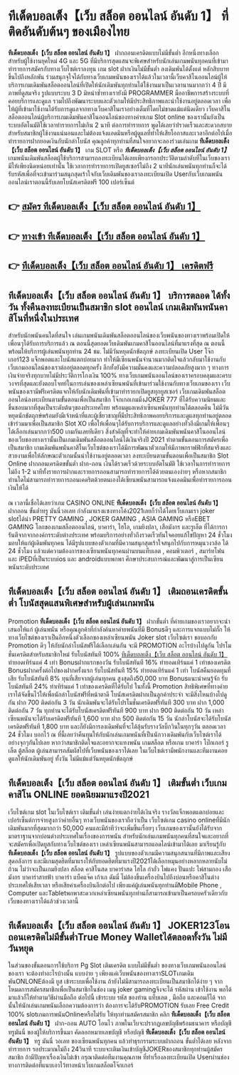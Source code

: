 # ทีเด็ดบอลเต็ง【เว็บ สล็อต ออนไลน์ อันดับ 1】  ที่ติดอันดับต้นๆ ของเมืองไทย

**ทีเด็ดบอลเต็ง【เว็บ สล็อต ออนไลน์ อันดับ 1】** ฝากถอนเครดิตแบบไม่มีขั้นต่ำ  อีกหนึ่งทางเลือกสำหรับผู้ใช้งานยุคใหม่ 4G และ 5G ที่มีบริการสุดแสนจะพิเศษสำหรับนักเล่นเกมพนันทุกคนที่เข้ามาทำรายการสมัครกับทางเว็บไซต์เราลงทุน เกม slot  ฝากเงินไม่มีขั้นต่ำ ลงเดิมพันได้ตั้งแต่ หลักสิบบาทขึ้นไปถึงหลักพัน ร่วมสนุกจุใจได้กับทางเว็บเกมพนันของเราได้แล้วในเวลานี้เว็บคาสิโนออนไลน์ผู้ให้บริการเกมเดิมพันสล็อตออนไลน์ที่เปิดให้นักเดิมพันทุกท่านได้ใช้งานมาเป็นเวลานานมากกว่า 4 ปี มีภาพที่ดูสมจริง รูปแบบระบบ 3 D
มิหนำซ้ำทางเรายังมี  PROGRAMMER มืออาชีพการสร้างระบบที่คอยบริการและดูแล  รวมไปถึงพัฒนาระบบและตัวเกมให้มีประสิทธิภาพและน่าใช้งานอยู่ตลอดเวลา เพื่อให้ผู้ที่เข้ามาใช้งานได้รับการดูแลจากทางเว็บคาสิโนเราอย่างเต็มที่โดยไม่ขาดแม้แต่นิดเดียว เว็บคาสิโนสล็อตออนไลน์ผู้บริการเกมเดิมพันคาสิโนออนไลน์ของทางค่ายเกม Slot online ของเรานั้นยังเป็นระบบอัตโนมัติใช้เวลาทำรายการไม่เกิน 2 นาที ต่อการทำรายการ พูดได้เลยว่าIรวดเร็วและสะดวกสบายสำหรับสมาชิกผู้ใช้งานแน่นอนและไม่ต้องแจ้งแอดมินหรือผู้ดูแลที่ทำให้เสียโอกาสและเวลาอีกต่อไปเมื่อทำรายการฝากยอดเงินกับนักล่าโบนัส
คุณลูกค้าทุกท่านที่สนใจอยากจะลองร่วมเล่นเกม **ทีเด็ดบอลเต็ง【เว็บ สล็อต ออนไลน์ อันดับ 1】** เกม SLOT  หรือ ***ทีเด็ดบอลเต็ง【เว็บ สล็อต ออนไลน์ อันดับ 1】*** เกมพนันเดิมพันสล็อตผู้ใช้บริการสามารถลงทะเบียนได้เลยเพียงกรอกประวัติตามลำดับที่ในเว็บของเรามีให้เพียงนิดหน่อยเท่านั้น ใช้เวลาการทำรายการเปิดยูสเซอร์ไม่ถึง 2 นาทีนักเล่นพนันทุกท่านก็จะได้รับรหัสเพื่อที่จะเข้ามาร่วมสนุกสุดเร้าใจกับเว็บเดิมพันของเราลงทะเบียนเปิด Userกับเว็บเกมพนันออนไลน์เราตอนนี้รับเลยโบนัสเครดิตฟรี 100 เปอร์เซ็นต์

## 👉 [สมัคร ทีเด็ดบอลเต็ง【เว็บ สล็อต ออนไลน์ อันดับ 1】](https://archa888.com/)
## 👉 [ทางเข้า ทีเด็ดบอลเต็ง【เว็บ สล็อต ออนไลน์ อันดับ 1】](https://archa888.com/)
## 👉 [ทีเด็ดบอลเต็ง【เว็บ สล็อต ออนไลน์ อันดับ 1】 เครดิตฟรี](https://archa888.com/)

## ทีเด็ดบอลเต็ง【เว็บ สล็อต ออนไลน์ อันดับ 1】 บริการตลอด ได้ทั้งวัน ทั้งคืนลงทะเบียนเป็นสมาชิก slot ออนไลน์ เกมเดิมพันพนันคาสิโนที่หนึ่งในประเทศ

สำหรับนักพนันคนใดที่สนใจ เล่นเกมพนันเดิมพันสล็อตออนไลน์ของเว็บพนันของทางเราพร้อมเปิดให้เพื่อนๆได้รับการบริการแล้ว ณ ตอนนี้สุดยอดเว็บเดิมพันเกมคาสิโนออนไลน์ที่มาแรงที่สุด ณ ตอนนี้ พร้อมให้บริการผู้เล่นพนันทุกท่าน 24 ชม. ไม่มีวันหยุดนักขัตฤกษ์ ลงทะเบียนเปิด User โจ๊กเกอร์123 แจ็กพอตและโบนัสแตกบ่อยมาก ทำให้มีเซียนพนันจำนวนมากติดใจแล้วกลับมาใช้งานกับเว็บเกมออนไลน์ของเราต่ออยู่ตลอดทุกครั้ง อีกทั้งยังมีความมั่นคงและความปลอดภัยสูงมาก ๆ ทางการเงินจ่ายจริงทุกบาทไม่มีประวัติการโกงเงิน 100% ทางเว็บเกมพนันออนไลน์ของเราครอบคลุมและครบวงจรที่สุดและยังตอบโจทย์ในการเล่นของเหล่าเซียนพนันที่เข้ามาร่วมใช้งานกับทางเว็บเกมของเรา
เว็บพนันของเรามีฟรีเครดิตแจกให้กับนักเดิมพันที่เข้ามาทำรายกเปิดยูสทุกยูสเซอร์ เว็บเกมเดิมพันสล็อตออนไลน์ลงทะเบียนตามขั้นตอนเพื่อเป็นสมาชิก โจ๊กเกอเกมมิ่งJOKER 777 ที่ได้รับความนิยมและชื่นชอบมากที่สุดเป็นระดับต้นๆของประเทศไทย พร้อมดูแลเหล่าเซียนพนันทุกท่านได้ตลอดคืน ไม่มีวันหยุดนักขัตฤกษ์พร้อมยังมีเจ้าหน้าที่และผู้เชี่ยวชาญที่มีประสิทธิภาพคอยบริการและดูแลทุกท่านอยู่ตลอด เข้าร่วมมาเพื่อเป็นสมาชิก Slot XO เพื่อให้เพื่อนๆได้รับการบริการและดูแลอย่างทั่วถึงมีเกมให้เพื่อนๆได้เลือกเล่นมากกว่า500 เกมกันเลยทีเดียว
สิ่งสำคัญที่จะทำให้ค่ายเกมเดิมพันพนันคาสิโนออนไลน์ของเว็บของทางเรานั้นเป็นเกมเดิมพันสล็อตออนไลน์ได้เงินจริงปี 2021 ทำตามขั้นตอนการสมัครเพื่อเป็นสมาชิก  เกมเดิมพันพนันคาสิโนเว็บไซต์ของเราได้มีการพัฒนาตัวเกมให้มีภาพกราฟฟิกที่สมจริงและสวยงามเพื่อให้ลักษณะตัวเกมนั้นน่าใช้งานอยู่ตลอดเวลา ลงทะเบียนตามขั้นตอนเพื่อเป็นสมาชิก Slot Online ฝากถอนเครดิตขขั้นต่ำ ฝาก-ถอน เงินได้รวดเร็วด้วยระบบอัตโนมัติ ใช้เวลาในการทำรายการไม่ถึง 1-2 นาทีทั้งรายการฝากและรายการถอนสามารถทำรายการได้ด้วยตนเองง่ายๆ หรือหากสมาชิกท่านใดไม่สามารถทำรายการถอนเคดริตด้วยตนเองได้เซียนพนันสามารถแจ้งแอดมินเพื่อทำรายการถอนเงินให้ได้

ณ เวลานี้เชื่อได้เลยว่าเกม CASINO ONLINE **ทีเด็ดบอลเต็ง【เว็บ สล็อต ออนไลน์ อันดับ 1】** ฝากถอน ขั้นต่ำทรู มันนี่วอเลท กำลังมาแรงแซงทางโค้ง2021เลยก็ว่าได้โดยเว็บเกมเรา joker slotได้นำ PRETTY GAMING , JOKER GAMING , ASIA GAMING หรือEBET GAMING โลกของเกมสล็อตออนไลน์, บาคาร่า, ไฮโล, เกมยิงปลา, เสือมังกร และรูเล็ต ที่ได้การการันตีจากจากองค์กรระดับต่างประเทศ พร้อมบริการอย่างทั่วถึงรวดเร็วทันใจคอยแก้ไขปัญหา 24 ชั่วโมง มอบให้แก่ผู้เดิมพันทุกคน ได้มีรูปแบบของตัวเกมที่มีความสนุกสุดเร้าใจสนุกไปกับการหมุนวงวล้อ ได้ 24 ชั่วโมง แล้วแต่ความต้องการของเซียนพนันทุกคนผ่านบนแท็บเลต , คอมพิวเตอร์ , สมาร์ทโฟน และ iPEDที่เป็นระบบios และ androidแบบพกพา ศึกษาประสบการณ์และพัฒนาสู่การเป็นเซียนพนันระดับประเทศ

## ทีเด็ดบอลเต็ง【เว็บ สล็อต ออนไลน์ อันดับ 1】 เติมถอนเครดิตขั้นต่ำ โบนัสสุดแสนพิเศษสำหรับผู้เล่นเกมพนัน

 Promotion  **ทีเด็ดบอลเต็ง【เว็บ สล็อต ออนไลน์ อันดับ 1】** ฝากขั้นต่ำ ที่ค่ายเกมของเราอยากจะนำเสนอให้แก่  ผู้เล่นพนัน หรือคุณลูกค้าที่กำลังค้นหาค่ายพนันที่มี Bonusดีๆ และการแจกแบบไม่กั๊ก ให้ทางเว็บไซต์ของเราเป็นอีกหนึ่งตัวเลือกของเหล่าเซียนพนัน Joker slot เว็บไซต์เรา ขอบอกกับ Promotion ดีๆ ให้กับนักล่าโบนัสฟรีได้เลือกเล่นกัน จะมี PROMOTION อะไรบ้างไปดูกัน
โปรโมชั่นเครดิตสำหรับสมาชิกใหม่ รับโบนัสทันที 100% [ทีเด็ดบอลเต็ง【เว็บ สล็อต ออนไลน์ อันดับ 1】](https://archa888.com/) ทำยอดเทิร์นแค่ 4 เท่า
Bonusฝากแรกของวัน รับโบนัสทันที 16% ทำยอดเทิร์นแค่ 1 เท่าของเครดิต
Bonusฝากครั้งต่อไปของฝากครั้งแรก รับโบนัสทันที 15% ทำยอดเทิร์นแค่ 1 เท่า
โบนัสคืนยอดทุนที่เสีย รับโบนัสทันที 8% ทุนที่เสียจากผู้เล่นทุกคน สูงสุดถึง50,000 บาท
Bonusแนะนำคนรู้จัก รับโบนัสทันที 24% ทำเทิร์นแค่ 1 เท่าของเครดิตที่ได้รับไป
ในทั้งนี้ Promotion สิทธิพิเศษที่ทางค่ายเราได้จัดขึ้นไว้ให้เพื่อนักล่าโบนัสฟรีที่หน้าตาดี โบนัสเครดิตฝากเป็นลูกค้าประจำ จะมีสิ่งไหนบ้างไปดูกัน
ฝาก 700 ติดต่อกัน 3 วัน นักเดิมพันจะได้รับโปรโมชั่นเครดิตฟรีทันที 300 บาท
ฝาก 1,000 ติดต่อกัน 7 วัน ทุกท่านจะได้รับโบนัสเครดิตฟรีทันที 900 บาท
ฝาก 900 ติดต่อกัน 10 วัน เหล่าเซียนพนันจะได้รับเครดิตฟรีทันที 1,600 บาท
ฝาก 500 ติดต่อกัน 15 วัน นักล่าโบนัสจะได้รับโบนัสเครดิตฟรีทันที 1,800 บาท
และก็ยังมีการลงเดิมพันที่จะได้ลุ้นรับรางวัลบิ๊กวินในทุกๆวัน ตลอดเวลา 24 ชั่วโมง บอกไว้ ณ ที่นี้เลยว่าคืนทุนให้กับนักเล่นเกมพนันที่เป็นนักวางเดิมพันกับเว็บไซต์เราได้อย่างจุกๆกันไปเลย หากว่าสมาชิกติดใจและอยากจะแทงพนัน เกมสล็อต หรือเกม บาคาร่า โป๊กเกอร์ รูเล็ต ตู้สล็อต ผู้เล่นสามารถสัมผัสไปที่เว็บพนันของเราได้เลย ในเว็บไซต์เรามีพนักงานและทีมงานคอยดูแลให้นักเดิมพันอยู่ ทั้งวัน ไม่มีแม้แต่วันหยุดนักขัตฤกษ์

## ทีเด็ดบอลเต็ง【เว็บ สล็อต ออนไลน์ อันดับ 1】 เติมขั้นต่ำ  เว็บเกมคาสิโน ONLINE ยอดนิยมมาแรงปี2021

เว็บไซต์เกม slot ในเว็บไซต์เรา เติมขั้นต่ำ เล่นง่ายแตกง่ายได้เงินจริง รางวัลแจ็กพอตแตกบ่อยและเปอร์เซ็นต์การจ่ายสูงกว่าค่ายอื่นๆ ทางเว็บพนันของเราถือว่าเป็น เว็บไซต์เกม casino onlineที่มีนักเดิมพันมากที่สุดมากกว่า 50,000 คนและมีถ้าทีว่าจะเพิ่มขึ้นเรื่อยๆ เว็บเกมของเรานั้นยังได้รับจากมาตราฐานจากบ่อนต่างประเทศในเรื่องของการพนัน สำหรับนักเล่นเกมพนันทุกคนที่สนใจและอยากที่จะสมัครเพื่อเปิดยูสกับทางเว็บไซต์ของเรา เหล่าเซียนพนันสามารถแอดไลน์เข้ามาได้เลย
	มาเรียนรู้กับ **ทีเด็ดบอลเต็ง【เว็บ สล็อต ออนไลน์ อันดับ 1】** รูปแบบของตัวเกมมีความสนุกสนานที่มีภาพและเสียงสุดอลังการ และมีเกมสุดฮิตที่มาแรงให้กับยอดฮิตที่มาแรงปี2021ได้เลือกหมุนอย่างหลากหลายนับไม่ถ้วน  ไม่ว่าจะเป็นเกมยิงปลา สล็อต คาสิโนสด บาคาร่าสด ไฮโล กำถั่ว ไพ่แคง ปั่นแปะ ไพ่สามกอง เสือมังกร บาคาร่าสายฟ้า บาคาร่า แบ็คแจ๊ค เก้าเก ดัมมี่ ไม่ต้องขึ้นเครื่องบินไปถึงบ่อนหรือคาสิโนต่างประเทศให้เสียเวลา หรือเสียค่าเครื่องบินอีกต่อไป เพียงแค่ผู้เล่นพนันทุกท่านมีMobile Phone , Computer และTabletพกพาสะดวกเหล่าเซียนพนันทุกท่านก็สามารถเข้ามาเป็นครอบครัวเดียวกับเว็บของทางเราได้แล้วช่วงเวลานี้

## ทีเด็ดบอลเต็ง【เว็บ สล็อต ออนไลน์ อันดับ 1】 JOKER123โอนถอนเครดิตไม่มีขั้นต่ำTrue Money Walletได้ตลอดทั้งวัน ไม่มีวันหยุด

ในส่วนของขั้นตอนการใช้บริการ Pg Slot เติมเครดิต แบบไม่มีขั้นต่ำ ของทางเว็บเกมพนันออนไลน์ของเรา จะต้องทำอะไรบ้างนั้น แบบง่าย ๆ เพียงแค่เว็บพนันของทางเราSLOTเกมเดิมพันONLONEต้องมี ยูส เข้าระบบเพื่อใช้งาน ถ้ายังไม่มีสามารถลงทะเบียนเป็นสมาชิกได้ง่าย ๆ จากโหมดการสมัครสมาชิกเพื่อเป็นสมาชิกในช่อง เมนู joker gamingจึงจะได้ รหัสผ่าน เข้าใช้งาน พอได้มาแล้วก็ให้ทำตามวิธีผ่านมือถือ ต่อไปนี้
เข้าระบบ รหัส  ของท่าน แท็บเลต , มือถือ และคอมก็ได้
จากนั้นให้นักเล่นเกมพนันเลือกความต้องการว่า ต้องการจะได้รับPROMOTION รับเลย Free Credit 100% slotเกมการพนันOnlineหรือไม่รับ
ให้ทุกท่านสมัครสมาชิก คลิก **ทีเด็ดบอลเต็ง【เว็บ สล็อต ออนไลน์ อันดับ 1】** ฝาก-ถอน AUTO โอนไว ภาพในเว็บจะปรากฏเลขบัญชีพร้อมธนาคาร หรือบัญชี ทรูมันนี่ ของผู้ให้บริการขึ้นมา
คัดลอกหมายเลขบัญชี หรือบัญชี **ทีเด็ดบอลเต็ง【เว็บ สล็อต ออนไลน์ อันดับ 1】** ทรู มันนี่ วอเลท ของเซียนพนันทุกคน แล้วทำธุรกรรมระบบฝากถอน ขั้นต่ำได้เลย
หลังจากทำรายการ รอประมาณไม่ถึง 24วินาที ระบบจะเติมเงินเข้าบัญชีJOKERของสมาชิกทุกท่านผู้สมัครสมาชิก
ถ้ามีปัญหาเรื่องเงินไม่เข้า กรุณาติดต่อทีมงานคุณภาพ ที่ทำเรื่องลงทะเบียนเปิด Userผ่านช่องทางการติดต่อที่แนบเอาไว้ทางหน้าเว็บเกมสล็อตโจ๊กเกอร์


